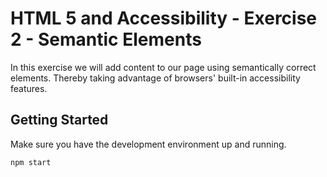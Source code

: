 # HTML 5 and Accessibility - Exercise 2 - Semantic Elements

In this exercise we will add content to our page using semantically correct elements. Thereby taking advantage of browsers' built-in accessibility features.

## Getting Started

Make sure you have the development environment up and running.

```sh
npm start
```
